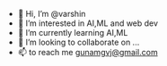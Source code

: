 - 👋 Hi, I’m @varshin
- 👀 I’m interested in AI,ML and web dev
- 🌱 I’m currently learning AI,ML
- 💞️ I’m looking to collaborate on ...
- 📫 to reach me gunamgvj@gmail.com

<!---
guna-varshinn/guna-varshinn is a ✨ special ✨ repository because its `README.md` (this file) appears on your GitHub profile.
You can click the Preview link to take a look at your changes.
--->
